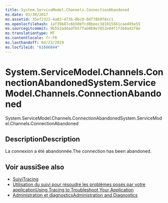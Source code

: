 ```yaml
---
title: System.ServiceModel.Channels.ConnectionAbandoned
ms.date: 03/30/2017
ms.assetid: 35ef2322-4a83-473b-8bc0-0df78b9f8cc1
ms.openlocfilehash: 1af39687c6b50bfcd8beec181015561cae495e55
ms.sourcegitcommit: 9b552addadfb57fab0b9e7852ed4f1f1b8a42f8e
ms.translationtype: MT
ms.contentlocale: fr-FR
ms.lasthandoff: 04/23/2019
ms.locfileid: "61666844"
---
```

# <a name="systemservicemodelchannelsconnectionabandoned"></a><span data-ttu-id="c2cc9-102">System.ServiceModel.Channels.ConnectionAbandoned</span><span class="sxs-lookup"><span data-stu-id="c2cc9-102">System.ServiceModel.Channels.ConnectionAbandoned</span></span>
<span data-ttu-id="c2cc9-103">System.ServiceModel.Channels.ConnectionAbandoned</span><span class="sxs-lookup"><span data-stu-id="c2cc9-103">System.ServiceModel.Channels.ConnectionAbandoned</span></span>  
  
## <a name="description"></a><span data-ttu-id="c2cc9-104">Description</span><span class="sxs-lookup"><span data-stu-id="c2cc9-104">Description</span></span>  
 <span data-ttu-id="c2cc9-105">La connexion a été abandonnée.</span><span class="sxs-lookup"><span data-stu-id="c2cc9-105">The connection has been abandoned.</span></span>  
  
## <a name="see-also"></a><span data-ttu-id="c2cc9-106">Voir aussi</span><span class="sxs-lookup"><span data-stu-id="c2cc9-106">See also</span></span>

- [<span data-ttu-id="c2cc9-107">Suivi</span><span class="sxs-lookup"><span data-stu-id="c2cc9-107">Tracing</span></span>](../../../../../docs/framework/wcf/diagnostics/tracing/index.md)
- [<span data-ttu-id="c2cc9-108">Utilisation du suivi pour résoudre les problèmes posés par votre application</span><span class="sxs-lookup"><span data-stu-id="c2cc9-108">Using Tracing to Troubleshoot Your Application</span></span>](../../../../../docs/framework/wcf/diagnostics/tracing/using-tracing-to-troubleshoot-your-application.md)
- [<span data-ttu-id="c2cc9-109">Administration et diagnostics</span><span class="sxs-lookup"><span data-stu-id="c2cc9-109">Administration and Diagnostics</span></span>](../../../../../docs/framework/wcf/diagnostics/index.md)
